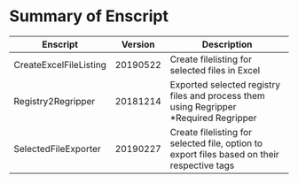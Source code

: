 # Summary of Enscript
Enscript|Version|Description
---|----|---|
CreateExcelFileListing|20190522|Create filelisting for selected files in Excel|
Registry2Regripper|20181214|Exported selected registry files and process them using Regripper<br>*Required Regripper|
SelectedFileExporter|20190227|Create filelisting for selected file, option to export files based on their respective tags|
